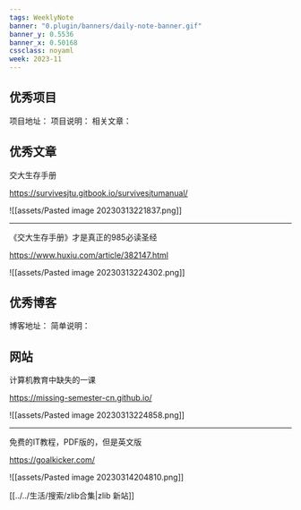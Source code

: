 ```yaml
---
tags: WeeklyNote
banner: "0.plugin/banners/daily-note-banner.gif"
banner_y: 0.5536
banner_x: 0.50168
cssclass: noyaml
week: 2023-11
---
```



## 优秀项目

项目地址：
项目说明：
相关文章：

## 优秀文章

交大生存手册

https://survivesjtu.gitbook.io/survivesjtumanual/

![[assets/Pasted image 20230313221837.png]]

---

《交大生存手册》才是真正的985必读圣经

https://www.huxiu.com/article/382147.html

![[assets/Pasted image 20230313224302.png]]

## 优秀博客

博客地址：
简单说明：


## 网站

计算机教育中缺失的一课

https://missing-semester-cn.github.io/

![[assets/Pasted image 20230313224858.png]]

---

免费的IT教程，PDF版的，但是英文版

https://goalkicker.com/

![[assets/Pasted image 20230314204810.png]]

[[../../生活/搜索/zlib合集|zlib 新站]]

